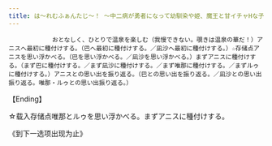 ```yaml
---
title: は～れむふぁんたじ～！ ～中二病が勇者になって幼馴染や姫、魔王と甘イチャHな子作り冒険♪～攻略
---
```


                おとなしく、ひとりで温泉を楽しむ（我慢できない。覗きは温泉の華だ！）アニスへ最初に種付けする。（巴へ最初に種付けする。／凪沙へ最初に種付けする。）☆存储点アニスを思い浮かべる。（巴を思い浮かべる。／凪沙を思い浮かべる。）まずアニスに種付けする。（まず巴に種付けする。／まず凪沙に種付けする。／まず唯那に種付けする。／まずルゥに種付けする。）アニスとの思い出を振り返る。（巴との思い出を振り返る。／凪沙との思い出振り返る。唯那・ルゥとの思い出振り返る。）

【Ending】

☆载入存储点唯那とルゥを思い浮かべる。まずアニスに種付けする。

《到下一选项出现为止》
              
